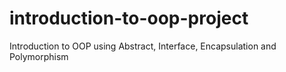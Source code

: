 # introduction-to-oop-project

Introduction to OOP using Abstract, Interface, Encapsulation and Polymorphism
